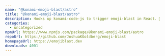 ```yaml
---
name: "@konami-emoji-blast/astro"
title: "@konami-emoji-blast/astro"
description: Hooks up konami-code-js to trigger emoji-blast in React. 🎇
categories:
  - uncategorized
npmUrl: https://www.npmjs.com/package/@konami-emoji-blast/astro
repoUrl: https://github.com/JoshuaKGoldberg/emoji-blast
homepageUrl: https://emojiblast.dev
downloads: 4001
---
```

